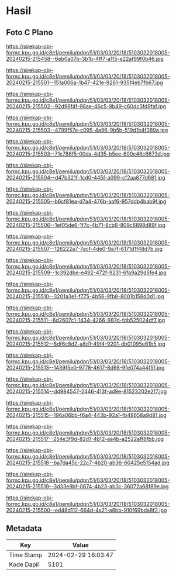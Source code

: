 # Hasil

## Foto C Plano

https://sirekap-obj-formc.kpu.go.id/c8e1/pemilu/pdpr/51/03/03/20/18/5103032018005-20240215-215458--6eb0a07b-3b1b-4ff7-a1f5-e22af99f0b46.jpg

https://sirekap-obj-formc.kpu.go.id/c8e1/pemilu/pdpr/51/03/03/20/18/5103032018005-20240215-215501--151a006a-1b47-421e-9261-935f4eb7fb67.jpg

https://sirekap-obj-formc.kpu.go.id/c8e1/pemilu/pdpr/51/03/03/20/18/5103032018005-20240215-215502--92d96f4f-98ae-46c5-9b49-c60dc3fd9faf.jpg

https://sirekap-obj-formc.kpu.go.id/c8e1/pemilu/pdpr/51/03/03/20/18/5103032018005-20240215-215503--4799f57e-c095-4a96-9b5b-519d1b4f389a.jpg

https://sirekap-obj-formc.kpu.go.id/c8e1/pemilu/pdpr/51/03/03/20/18/5103032018005-20240215-215503--71c786f5-00da-4d35-b5ee-600c46c6673d.jpg

https://sirekap-obj-formc.kpu.go.id/c8e1/pemilu/pdpr/51/03/03/20/18/5103032018005-20240215-215504--d47b321f-1cd0-445f-a099-cf2aa877d681.jpg

https://sirekap-obj-formc.kpu.go.id/c8e1/pemilu/pdpr/51/03/03/20/18/5103032018005-20240215-215505--b6cf81ea-d7a4-476b-aaf6-957ddb4bab9f.jpg

https://sirekap-obj-formc.kpu.go.id/c8e1/pemilu/pdpr/51/03/03/20/18/5103032018005-20240215-215506--1ef05de6-1f7c-4b71-8cb6-809c6898d89f.jpg

https://sirekap-obj-formc.kpu.go.id/c8e1/pemilu/pdpr/51/03/03/20/18/5103032018005-20240215-215507--126222a7-7acf-4de0-9a7f-6171d1f48d7b.jpg

https://sirekap-obj-formc.kpu.go.id/c8e1/pemilu/pdpr/51/03/03/20/18/5103032018005-20240215-215509--1c392dbe-e492-472f-9231-6fa9a29d5fe4.jpg

https://sirekap-obj-formc.kpu.go.id/c8e1/pemilu/pdpr/51/03/03/20/18/5103032018005-20240215-215510--3201a3e1-f775-4b56-9fb8-8001b158d0d1.jpg

https://sirekap-obj-formc.kpu.go.id/c8e1/pemilu/pdpr/51/03/03/20/18/5103032018005-20240215-215511--6d2607c1-1434-4266-987d-fdb525024df7.jpg

https://sirekap-obj-formc.kpu.go.id/c8e1/pemilu/pdpr/51/03/03/20/18/5103032018005-20240215-215512--8df6c8d2-a8d1-49f4-9201-db01095e61b5.jpg

https://sirekap-obj-formc.kpu.go.id/c8e1/pemilu/pdpr/51/03/03/20/18/5103032018005-20240215-215513--1439f5e0-9778-4617-8d98-9fe074a44f51.jpg

https://sirekap-obj-formc.kpu.go.id/c8e1/pemilu/pdpr/51/03/03/20/18/5103032018005-20240215-215514--dd984547-2446-413f-ad9e-81523202e2f7.jpg

https://sirekap-obj-formc.kpu.go.id/c8e1/pemilu/pdpr/51/03/03/20/18/5103032018005-20240215-215515--196a06bb-f6a4-443b-92a1-fb48658a9d81.jpg

https://sirekap-obj-formc.kpu.go.id/c8e1/pemilu/pdpr/51/03/03/20/18/5103032018005-20240215-215517--254e3f9d-82d1-4b12-aa4b-a2522aff8fbb.jpg

https://sirekap-obj-formc.kpu.go.id/c8e1/pemilu/pdpr/51/03/03/20/18/5103032018005-20240215-215518--ba7da45c-22c7-4b20-ab36-60425e5154ad.jpg

https://sirekap-obj-formc.kpu.go.id/c8e1/pemilu/pdpr/51/03/03/20/18/5103032018005-20240215-215519--3d33e9bf-0674-4b23-ab3c-36072a68f89e.jpg

https://sirekap-obj-formc.kpu.go.id/c8e1/pemilu/pdpr/51/03/03/20/18/5103032018005-20240215-215500--ed48d112-664d-4a21-a8bb-910f69bda8f2.jpg


## Metadata

| Key        | Value               |
| ---------- | ------------------- |
| Time Stamp | 2024-02-29 16:03:47 |
| Kode Dapil | 5101                |



